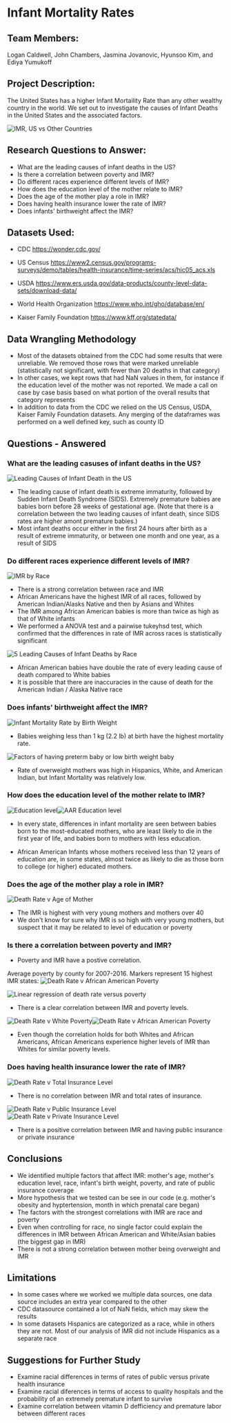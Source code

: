 # Infant Mortality Rates



## Team Members:

Logan Caldwell, John Chambers, Jasmina Jovanovic, Hyunsoo Kim, and Ediya Yumukoff

## Project Description:

The United States has a higher Infant Mortaility Rate than any other wealthy country in the world. We set out to investigate the causes of Infant Deaths in the United States and the associated factors. 

![IMR, US vs Other Countries](Images/imr_by_country.png)

## Research Questions to Answer:

* What are the leading causes of infant deaths in the US?
* Is there a correlation between poverty and IMR?
* Do different races experience different levels of IMR?
* How does the education level of the mother relate to IMR?
* Does the age of the mother play a role in IMR?
* Does having health insurance lower the rate of IMR?
* Does infants' birthweight affect the IMR?

## Datasets Used:

* CDC
https://wonder.cdc.gov/

* US Census
https://www2.census.gov/programs-surveys/demo/tables/health-insurance/time-series/acs/hic05_acs.xls

* USDA
https://www.ers.usda.gov/data-products/county-level-data-sets/download-data/

* World Health Organization
https://www.who.int/gho/database/en/

* Kaiser Family Foundation
https://www.kff.org/statedata/

## Data Wrangling Methodology

* Most of the datasets obtained from the CDC had some results that were unreliable. We removed those rows that were marked unreliable (statistically not significant, with fewer than 20 deaths in that category)
* In other cases, we kept rows that had NaN values in them, for instance if the education level of the mother was not reported. We made a call on case by case basis based on what portion of the overall results that category represents
* In addition to data from the CDC we relied on the US Census, USDA, Kaiser Family Foundation datasets. Any merging of the dataframes was performed on a well defined key, such as county ID

## Questions - Answered

### What are the leading casuses of infant deaths in the US?

![Leading Causes of Infant Death in the US](Images/Leading%20Causes%20of%20Infant%20Mortality.png)

- The leading cause of infant death is extreme immaturity, followed by Sudden Infant Death Syndrome (SIDS). Extremely premature babies are babies born before 28 weeks of gestational age. (Note that there is a correlation between the two leading causes of infant death, since SIDS rates are higher amont premature babies.)
- Most infant deaths occur either in the first 24 hours after birth as a result of extreme immaturity, or between one month and one year, as a result of SIDS 

### Do different races experience different levels of IMR?

![IMR by Race](Images/Death%20Rate%20by%20Race.png)

- There is a strong correlation between race and IMR
- African Americans have the highest IMR of all races, followed by American Indian/Alasks Native and then by Asians and Whites
- The IMR among African American babies is more than twice as high as that of White infants
- We performed a ANOVA test and a pairwise tukeyhsd test, which confirmed that the differences in rate of IMR across races is statistically significant 

![5 Leading Causes of Infant Deaths by Race](Images/Leading%20Causes%20of%20IMR%20by%20Race.png)


- African American babies have double the rate of every leading cause of death compared to White babies
- It is possible that there are inaccuracies in the cause of death for the American Indian / Alaska Native race

### Does infants' birthweight affect the IMR?
![Infant Mortality Rate by Birth Weight](Images/bw_Birth%20Weights%20Infant%20Mortality%20Rate.png)

- Babies weighing less than 1 kg (2.2 lb) at birth have the highest mortality rate.

![Factors of having preterm baby or low birth weight baby](Images/bw_IMR%20Factors%20by%20Race.png)

- Rate of overweight mothers was high in Hispanics, White, and American Indian, but Infant Mortality was relatively low.

### How does the education level of the mother relate to IMR?

![Education level](Images/Education_lever_line.png)![AAR Education level](Images/Education_of_AAR.png)

* In every state, differences in infant mortality are seen between babies born to the most-educated mothers, who are least likely to die in the first year of life, and babies born to mothers with less education.

* African American Infants whose mothers received less than 12 years of education are, in some states, almost twice as likely to die as those born to college (or higher) educated mothers.

### Does the age of the mother play a role in IMR?

![Death Rate v Age of Mother](Images/IMR_and_age_of_mother_plot.png)

* The IMR is highest with very young mothers and mothers over 40
* We don't know for sure why IMR is so high with very young mothers, but suspect that it may be related to level of education or poverty

### Is there a correlation between poverty and IMR?

* Poverty and IMR have a postive correlation.

Average poverty by county for 2007-2016. Markers represent 15 highest IMR states:
![Death Rate v African American Poverty](Images/heatmap_poverty_IMR.PNG)

![Linear regression of death rate versus poverty](Images/deathrateVpoverty_linregress.png)

* There is a clear correlation between IMR and poverty levels. 

![Death Rate v White Poverty](Images/DeathRate_v_PovertyRateWhites.png)![Death Rate v African American Poverty](Images/DeathRate_v_AfricanAmericanPoverty.png)


* Even though the correlation holds for both Whites and African Americans, African Americans experience higher levels of IMR than Whites for similar poverty levels. 

### Does having health insurance lower the rate of IMR?

![Death Rate v Total Insurance Level](Images/DeathRate_v_TotalInsurance.png)

* There is no correlation between IMR and total rates of insurance.

![Death Rate v Public Insurance Level](Images/DeathRate_v_PublicInsurance.png)![Death Rate v Private Insurance Level](Images/DeathRate_v_PrivateInsurance.png)

* There is a positive correlation between IMR and having public insurance or private insurance


## Conclusions

* We identified multiple factors that affect IMR: mother's age, mother's education level, race, infant's birth weight, poverty, and rate of public insurance coverage
* More hypothesis that we tested can be see in our code (e.g. mother's obesity and hyptertension, month in which prenatal care began)
* The factors with the strongest correlations with IMR are race and poverty
* Even when controlling for race, no single factor could explain the differences in IMR between African American and White/Asian babies (the biggest gap in IMR)
* There is not a strong correlation between mother being overweight and IMR

## Limitations

* In some cases where we worked we multiple data sources, one data source includes an extra year compared to the other
* CDC datasource contained a lot of NaN fields, which may skew the results
* In some datasets Hispanics are categorized as a race, while in others they are not. Most of our analysis of IMR did not include Hispanics as a separate race

## Suggestions for Further Study

* Examine racial differences in terms of rates of public versus private health insurance
* Examine racial diferences in terms of access to quality hospitals and the probability of an extremely premature infant to survive
* Examine correlation between vitamin D defficiency and premature labor between different races

